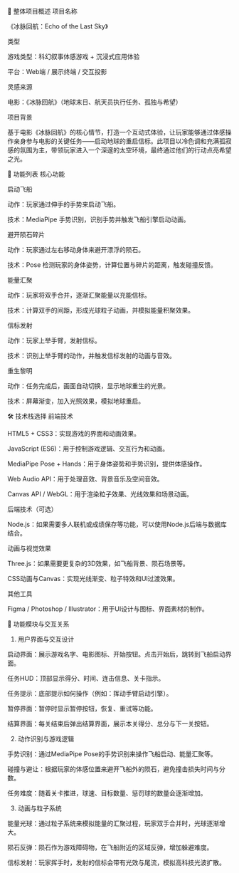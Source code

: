📑 整体项目概述
项目名称

《冰脉回航：Echo of the Last Sky》

类型

游戏类型：科幻叙事体感游戏 + 沉浸式应用体验

平台：Web端 / 展示终端 / 交互投影

灵感来源

电影：《冰脉回航》（地球末日、航天员执行任务、孤独与希望）

项目背景

基于电影《冰脉回航》的核心情节，打造一个互动式体验，让玩家能够通过体感操作亲身参与电影的关键任务——启动地球的重启信标。此项目以冷色调和充满孤寂感的氛围为主，带领玩家进入一个深邃的太空环境，最终通过他们的行动点亮希望之光。

🚀 功能列表
核心功能

启动飞船

动作：玩家通过伸手的手势来启动飞船。

技术：MediaPipe 手势识别，识别手势并触发飞船引擎启动动画。

避开陨石碎片

动作：玩家通过左右移动身体来避开漂浮的陨石。

技术：Pose 检测玩家的身体姿势，计算位置与碎片的距离，触发碰撞反馈。

能量汇聚

动作：玩家将双手合并，逐渐汇聚能量以充能信标。

技术：计算双手的间距，形成光球粒子动画，并模拟能量积聚效果。

信标发射

动作：玩家上举手臂，发射信标。

技术：识别上举手臂的动作，并触发信标发射的动画与音效。

重生黎明

动作：任务完成后，画面自动切换，显示地球重生的光景。

技术：屏幕渐变，加入光照效果，模拟地球重启。

🛠️ 技术栈选择
前端技术

HTML5 + CSS3：实现游戏的界面和动画效果。

JavaScript (ES6)：用于控制游戏逻辑、交互行为和动画。

MediaPipe Pose + Hands：用于身体姿势和手势识别，提供体感操作。

Web Audio API：用于处理音效、背景音乐及空间音效。

Canvas API / WebGL：用于渲染粒子效果、光线效果和场景动画。

后端技术（可选）

Node.js：如果需要多人联机或成绩保存等功能，可以使用Node.js后端与数据库结合。

动画与视觉效果

Three.js：如果需要更复杂的3D效果，如飞船背景、陨石场景等。

CSS动画与Canvas：实现光线渐变、粒子特效和UI过渡效果。

其他工具

Figma / Photoshop / Illustrator：用于UI设计与图标、界面素材的制作。

🧩 功能模块与交互关系
1. 用户界面与交互设计

启动界面：展示游戏名字、电影图标、开始按钮。点击开始后，跳转到飞船启动界面。

任务HUD：顶部显示得分、时间、连击信息、关卡指示。

任务提示：底部提示如何操作（例如：挥动手臂启动引擎）。

暂停界面：暂停时显示暂停按钮，恢复、重试等功能。

结算界面：每关结束后弹出结算界面，展示本关得分、总分与下一关按钮。

2. 动作识别与游戏逻辑

手势识别：通过MediaPipe Pose的手势识别来操作飞船启动、能量汇聚等。

碰撞与避让：根据玩家的体感位置来避开飞船外的陨石，避免撞击损失时间与分数。

任务难度：随着关卡推进，球速、目标数量、惩罚球的数量会逐渐增加。

3. 动画与粒子系统

能量光球：通过粒子系统来模拟能量的汇聚过程，玩家双手合并时，光球逐渐增大。

陨石反弹：陨石作为游戏障碍物，在飞船附近的区域反弹，增加躲避难度。

信标发射：玩家挥手时，发射的信标会带有光效与尾流，模拟高科技光波扩散。